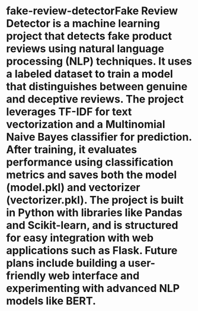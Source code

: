 # fake-review-detectorFake Review Detector is a machine learning project that detects fake product reviews using natural language processing (NLP) techniques. It uses a labeled dataset to train a model that distinguishes between genuine and deceptive reviews. The project leverages TF-IDF for text vectorization and a Multinomial Naive Bayes classifier for prediction. After training, it evaluates performance using classification metrics and saves both the model (model.pkl) and vectorizer (vectorizer.pkl). The project is built in Python with libraries like Pandas and Scikit-learn, and is structured for easy integration with web applications such as Flask. Future plans include building a user-friendly web interface and experimenting with advanced NLP models like BERT.

